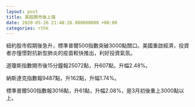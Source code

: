 ```yaml
---
layout: post
title: 美股開市後上揚
date: 2020-05-26 21:48:26.000000000 +08:00
categories: rthk
---
```


紐約股市假期後急升，標準普爾500指數突破3000點關口。美國重啟經濟，投資者亦憧憬對抗新型肺炎的疫苗較快推出，利好投資氣氛。

道瓊斯指數開市後15分鐘報25072點，升607點，升幅2.48%。

納斯達克指數報9487點，升162點，升幅1.74%。

標準普爾500指數報3016點，升61點，升幅2.08%，是3月初後重上3000點以上。
